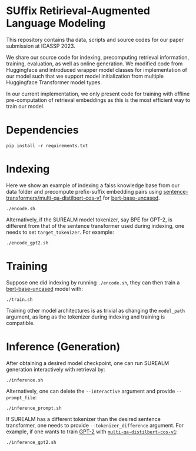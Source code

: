 # SUffix Retirieval-Augmented Language Modeling
This repository contains tha data, scripts and source codes for our paper submission at ICASSP 2023.

We share our source code for indexing, precomputing retrieval information, training, evaluation, as well as online generation. We modified code from Huggingface and introduced wrapper model classes for implementation of our model such that we support model initialization from multiple Huggingface Transformer model types.

In our current implementation, we only present code for training with offline pre-computation of retrieval embeddings as this is the most efficient way to train our model.

# Dependencies
```
pip install -r requirements.txt
```

# Indexing
Here we show an example of indexing a faiss knowledge base from our data folder and precompute prefix-suffix embedding pairs using [sentence-transformers/multi-qa-distilbert-cos-v1](https://huggingface.co/sentence-transformers/multi-qa-distilbert-cos-v1) for [bert-base-uncased](https://huggingface.co/bert-base-uncased?text=The+goal+of+life+is+%5BMASK%5D.).
```
./encode.sh
```
Alternatively, if the SUREALM model tokenizer, say BPE for GPT-2, is different from that of the sentence transformer used during indexing, one needs to set `target_tokenizer`. For example:
```
./encode_gpt2.sh
```

# Training
Suppose one did indexing by running `./encode.sh`, they can then train a [bert-base-uncased](https://huggingface.co/bert-base-uncased?text=The+goal+of+life+is+%5BMASK%5D.) model with:
```
./train.sh
```
Training other model architectures is as trivial as changing the `model_path` argument, as long as the tokenizer during indexing and training is compatible.

# Inference (Generation)
After obtaining a desired model checkpoint, one can run SUREALM generation interactively with retrieval by:
```
./inference.sh
```
Alternatively, one can delete the `--interactive` argument and provide `--prompt_file`:
```
./inference_prompt.sh
```
If SUREALM has a different tokenizer than the desired sentence transformer, one needs to provide `--tokenizer_difference` argument. For example, if one wants to train [GPT-2](https://huggingface.co/gpt2?text=My+name+is+Mariama%2C+my+favorite) with [`multi-qa-distilbert-cos-v1`](https://huggingface.co/sentence-transformers/multi-qa-distilbert-cos-v1):
```
./inference_gpt2.sh
```
